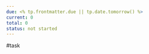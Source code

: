 ```yaml
---
due: <% tp.frontmatter.due || tp.date.tomorrow() %>
current: 0
total: 0
status: not started
---
```

#task